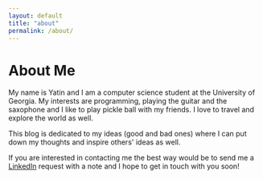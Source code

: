 ```yaml
---
layout: default
title: "about"
permalink: /about/
---
```


# About Me

My name is Yatin and I am a computer science student at the University of Georgia. My interests are programming, playing the guitar and the saxophone and I like to play pickle ball with my friends. I love to travel and explore the world as well.

This blog is dedicated to my ideas (good and bad ones) where I can put down my thoughts and inspire others' ideas as well.

If you are interested in contacting me the best way would be to send me a [LinkedIn](https://www.linkedin.com/in/yatin-kare/) request with a note and I hope to get in touch with you soon! 

